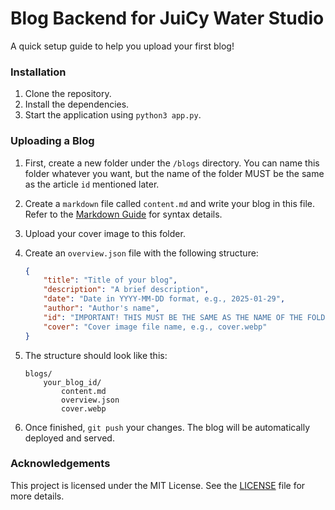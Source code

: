 # Blog Backend for JuiCy Water Studio

A quick setup guide to help you upload your first blog!

### Installation

1. Clone the repository.
2. Install the dependencies.
3. Start the application using `python3 app.py`.

### Uploading a Blog

1. First, create a new folder under the `/blogs` directory. You can name this folder whatever you want, but the name of the folder MUST be the same as the article `id` mentioned later.

2. Create a `markdown` file called `content.md` and write your blog in this file. Refer to the [Markdown Guide](https://www.markdownguide.org) for syntax details.

3. Upload your cover image to this folder.

4. Create an `overview.json` file with the following structure:
   ````json
   {
       "title": "Title of your blog",
       "description": "A brief description",
       "date": "Date in YYYY-MM-DD format, e.g., 2025-01-29",
       "author": "Author's name",
       "id": "IMPORTANT! THIS MUST BE THE SAME AS THE NAME OF THE FOLDER MENTIONED EARLIER",
       "cover": "Cover image file name, e.g., cover.webp"
   }
   ````

5. The structure should look like this:
   ```
   blogs/
       your_blog_id/
           content.md
           overview.json
           cover.webp
   ```

6. Once finished, `git push` your changes. The blog will be automatically deployed and served.


### Acknowledgements

This project is licensed under the MIT License. See the [LICENSE](LICENSE) file for more details.